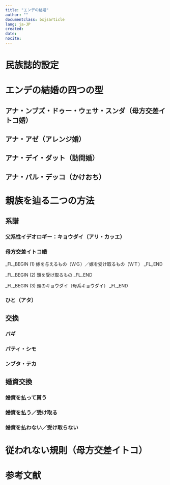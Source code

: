 ```yaml
---
title: "エンデの結婚"
author: ""
documentclass: bxjsarticle
lang: ja-JP
created:
date: 
nocite: 
---
```

    
# 民族誌的設定

# エンデの結婚の四つの型

## アナ・ンブズ・ドゥー・ウェサ・スンダ（母方交差イトコ婚）

## アナ・アゼ（アレンジ婚）

## アナ・デイ・ダット（訪問婚）

## アナ・パル・デッコ（かけおち）

# 親族を辿る二つの方法

## 系譜

### 父系性イデオロギー：キョウダイ（アリ・カッエ）

### 母方交差イトコ婚

_FL_BEGIN
(1) 嫁を与えるもの（ＷＧ）／嫁を受け取るもの（ＷＴ）
_FL_END

_FL_BEGIN
(2) 頭を受け取るもの
_FL_END

_FL_BEGIN
(3) 頭のキョウダイ（母系キョウダイ）
_FL_END

### ひと（アタ）

## 交換

### バギ

### パティ・シモ

### ンブタ・テカ

## 婚資交換

### 婚資を払って貰う

### 婚資を払う／受け取る

### 婚資を払わない／受け取らない

# 従われない規則（母方交差イトコ）

# 参考文献

